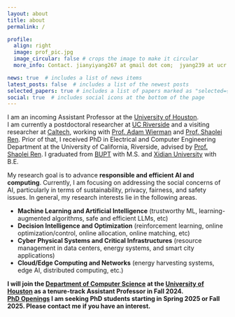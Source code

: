 ```yaml
---
layout: about
title: about
permalink: /

profile:
  align: right
  image: prof_pic.jpg
  image_circular: false # crops the image to make it circular
  more_info: Contact. jianyiyang267 at gmail dot com;  jyang239 at ucr dot edu

news: true  # includes a list of news items
latest_posts: false  # includes a list of the newest posts
selected_papers: true # includes a list of papers marked as "selected={true}"
social: true  # includes social icons at the bottom of the page
---
```


I am an incoming Assistant Professor at the [University of Houston](https://www.uh.edu).\
I am currently a postdoctoral researcher at [UC Riverside](https://www.ucr.edu) and a visiting researcher at [Caltech](https://www.caltech.edu), working with [Prof. Adam Wierman](https://adamwierman.com) and [Prof. Shaolei Ren](https://shaoleiren.github.io). 
Prior of that, I received PhD in Electrical and Computer Engineering Department at the University of California, Riverside, advised by [Prof. Shaolei Ren](https://shaoleiren.github.io). I graduated from [BUPT](https://en.wikipedia.org/wiki/Beijing_University_of_Posts_and_Telecommunications) with M.S. and [Xidian University](https://en.wikipedia.org/wiki/Xidian_University) with B.E. 

My research goal is to advance **responsible and efficient AI and computing**. Currently, I am focusing on addressing the social concerns of AI, particularly in terms of sustainability, privacy, fairness, and safety issues. In general, my research interests lie in the following areas.
+ **Machine Learning and Artificial Intelligence** (trustworthy ML, learning-augmented algorithms, safe and efficient LLMs, etc)
+ **Decision Intelligence and Optimization** (reinforcement learning, online optimization/control, online allocation, online matching,  etc)
+ **Cyber Physical Systems and Critical Infrastructures** (resource management in data centers, energy systems, and smart city applications)
+ **Cloud/Edge Computing and Networks** (energy harvesting systems, edge AI, distributed computing, etc.)


**I will join the [Department of Computer Science](https://www.uh.edu/nsm/computer-science/) at the [University of Houston](https://www.uh.edu) as a tenure-track Assistant Professor in Fall 2024.** \
**[PhD Openings](opennings.md) I am seeking PhD students starting in Spring 2025 or Fall 2025. Please contact me if you have an interest.**





